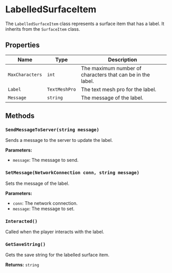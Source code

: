 # LabelledSurfaceItem

The `LabelledSurfaceItem` class represents a surface item that has a label. It inherits from the `SurfaceItem` class.

## Properties

| Name | Type | Description |
| --- | --- | --- |
| `MaxCharacters` | `int` | The maximum number of characters that can be in the label. |
| `Label` | `TextMeshPro` | The text mesh pro for the label. |
| `Message` | `string` | The message of the label. |

## Methods

### `SendMessageToServer(string message)`

Sends a message to the server to update the label.

**Parameters:**

* `message`: The message to send.

### `SetMessage(NetworkConnection conn, string message)`

Sets the message of the label.

**Parameters:**

* `conn`: The network connection.
* `message`: The message to set.

### `Interacted()`

Called when the player interacts with the label.

### `GetSaveString()`

Gets the save string for the labelled surface item.

**Returns:** `string`

